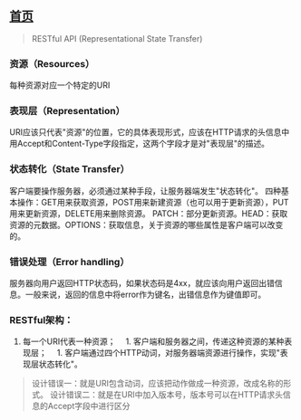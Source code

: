 ## [首页](https://kingkh1995.github.io/blog/)
> RESTful API (Representational State Transfer)

### 资源（Resources）
每种资源对应一个特定的URI

### 表现层（Representation）
URI应该只代表"资源"的位置，它的具体表现形式，应该在HTTP请求的头信息中用Accept和Content-Type字段指定，这两个字段才是对"表现层"的描述。

### 状态转化（State Transfer）
客户端要操作服务器，必须通过某种手段，让服务器端发生"状态转化"。
四种基本操作：GET用来获取资源，POST用来新建资源（也可以用于更新资源），PUT用来更新资源，DELETE用来删除资源。
PATCH：部分更新资源。HEAD：获取资源的元数据。OPTIONS：获取信息，关于资源的哪些属性是客户端可以改变的。

### 错误处理（Error handling）
服务器向用户返回HTTP状态码，如果状态码是4xx，就应该向用户返回出错信息。一般来说，返回的信息中将error作为键名，出错信息作为键值即可。

### RESTful架构：
  1. 每一个URI代表一种资源；
　1. 客户端和服务器之间，传递这种资源的某种表现层；
　1. 客户端通过四个HTTP动词，对服务器端资源进行操作，实现"表现层状态转化"。

> 设计错误一：就是URI包含动词，应该把动作做成一种资源，改成名称的形式。
> 设计错误二：就是在URI中加入版本号，版本号可以在HTTP请求头信息的Accept字段中进行区分
